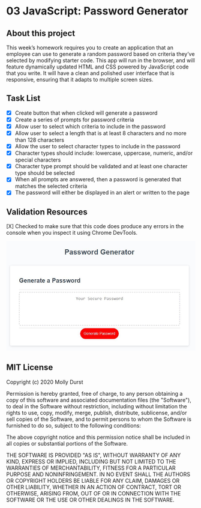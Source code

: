 # 03 JavaScript: Password Generator

## About this project

This week’s homework requires you to create an application that an employee can use to generate a random password based on criteria they’ve selected by modifying starter code. This app will run in the browser, and will feature dynamically updated HTML and CSS powered by JavaScript code that you write. It will have a clean and polished user interface that is responsive, ensuring that it adapts to multiple screen sizes.

## Task List
- [X] Create button that when clicked will generate a password
- [X] Create a series of prompts for password criteria
- [X] Allow user to select which criteria to include in the password
- [X] Allow user to select a length that is at least 8 characters and no more than 128 characters
- [X] Allow the user to select character types to include in the password
- [X] Character types should include: lowercase, uppercase, numeric, and/or special characters
- [X] Character type prompt should be validated and at least one character type should be selected
- [X] When all prompts are answered, then a password is generated that matches the selected criteria
- [X] The password will either be displayed in an alert or written to the page 

## Validation Resources
[X] Checked to make sure that this code does produce any errors in the console when you inspect it using Chrome DevTools.

![Image of project](https://raw.githubusercontent.com/mdurst365/JavaScript_Password_Generator/main/screenshot.JPG)

## MIT License

Copyright (c) 2020 Molly Durst

Permission is hereby granted, free of charge, to any person obtaining a copy
of this software and associated documentation files (the "Software"), to deal
in the Software without restriction, including without limitation the rights
to use, copy, modify, merge, publish, distribute, sublicense, and/or sell
copies of the Software, and to permit persons to whom the Software is
furnished to do so, subject to the following conditions:

The above copyright notice and this permission notice shall be included in all
copies or substantial portions of the Software.

THE SOFTWARE IS PROVIDED "AS IS", WITHOUT WARRANTY OF ANY KIND, EXPRESS OR
IMPLIED, INCLUDING BUT NOT LIMITED TO THE WARRANTIES OF MERCHANTABILITY,
FITNESS FOR A PARTICULAR PURPOSE AND NONINFRINGEMENT. IN NO EVENT SHALL THE
AUTHORS OR COPYRIGHT HOLDERS BE LIABLE FOR ANY CLAIM, DAMAGES OR OTHER
LIABILITY, WHETHER IN AN ACTION OF CONTRACT, TORT OR OTHERWISE, ARISING FROM,
OUT OF OR IN CONNECTION WITH THE SOFTWARE OR THE USE OR OTHER DEALINGS IN THE
SOFTWARE.




